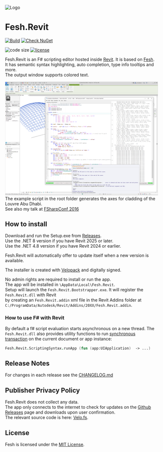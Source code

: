 
![Logo](https://raw.githubusercontent.com/goswinr/Fesh.Revit/main/Media/logo128.png)

# Fesh.Revit
[![Build](https://github.com/goswinr/Fesh.Revit/actions/workflows/build.yml/badge.svg?event=push)](https://github.com/goswinr/Fesh.Revit/actions/workflows/build.yml)
[![Check NuGet](https://github.com/goswinr/Fesh.Revit/actions/workflows/outdatedNuget.yml/badge.svg)](https://github.com/goswinr/Fesh.Revit/actions/workflows/outdatedNuget.yml)

![code size](https://img.shields.io/github/languages/code-size/goswinr/Fesh.Revit.svg)
[![license](https://img.shields.io/github/license/goswinr/Fesh.Revit)](LICENSE)

Fesh.Revit is an F# scripting editor hosted inside [Revit]("https://www.autodesk.com/products/revit/overview"). It is based on [Fesh](https://github.com/goswinr/Fesh).<br>
It has semantic syntax highlighting, auto completion, type info tooltips and more.<br>
The output window supports colored text.

![Screenshot](Media/screen1.png)
The example script in the root folder generates the axes for cladding of the Louvre Abu Dhabi.<br>
See also my talk at <a href="https://www.youtube.com/watch?v=ZY-bvZZZZnE" target="_blank">FSharpConf 2016</a>


## How to install


Download and run the Setup.exe from [Releases](https://github.com/goswinr/Fesh.Revit/releases).<br>
Use the .NET 8 version if you have Revit 2025 or later.<br>
Use the .NET 4.8 version if you have Revit 2024 or earlier.

Fesh.Revit will automatically offer to update itself when a new version is available.

The installer is created with [Velopack](https://velopack.io) and digitally signed.

No admin rights are required to install or run the app.<br>
The app will be installed in `\AppData\Local\Fesh.Revit`. <br>
Setup will launch the `Fesh.Revit.Bootstrapper.exe`. It will register the `Fesh.Revit.dll` with Revit <br>
by creating an `Fesh.Revit.addin` xml file in the Revit Addins folder at `C:/ProgramData/Autodesk/Revit/Addins/20XX/Fesh.Revit.addin`.


### How to use F# with Revit
By default a f# script evaluation starts asynchronous on a new thread. The `Fesh.Revit.dll` also provides utility functions to run <a href="https://knowledge.autodesk.com/support/revit-products/learn-explore/caas/CloudHelp/cloudhelp/2014/ENU/Revit/files/GUID-C946A4BA-2E70-4467-91A0-1B6BA69DBFBE-htm.html" target="_blank">synchronous transaction</a> on the current document or app instance:

```fsharp
Fesh.Revit.ScriptingSyntax.runApp (fun (app:UIApplication)  -> ...)
```

## Release Notes
For changes in each release see the  [CHANGELOG.md](https://github.com/goswinr/Fesh.Revit/blob/main/CHANGELOG.md)

## Publisher Privacy Policy
Fesh.Revit does not collect any data.<br>
The app only connects to the internet to check for updates on the [Github Releases](https://github.com/goswinr/Fesh.Revit/releases) page and downloads upon user confirmation.<br>
The relevant source code is here: [Velo.fs](https://github.com/goswinr/Fesh.Revit/blob/main/Media/Velo.fs).

## License
Fesh is licensed under the [MIT License](https://github.com/goswinr/Fesh.Revit/blob/main/LICENSE.md).
